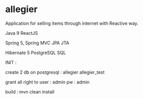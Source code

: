 # allegier

Application for selling items through internet with Reactive way.

Java 9 
ReactJS

Spring 5, 
Spring MVC
JPA
JTA

Hibernate 5
PostgreSQL
SQL

INIT :

create 2 db on postgresql :
allegier
allegier_test

grant all right to 
user : admin
pw : admin

build : mvn clean install 
